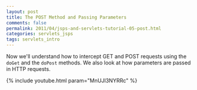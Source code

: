 ```yaml
---           
layout: post
title: The POST Method and Passing Parameters
comments: false
permalink: 2011/04/jsps-and-servlets-tutorial-05-post.html
categories: servlets_jsps
tags: servlets_intro
---
```


Now we'll understand how to intercept GET and POST requests using the `doGet` and the `doPost` methods. We also look at how parameters are passed in HTTP requests.

{% include youtube.html param="MnUJl3NYRRc" %}
